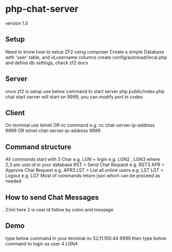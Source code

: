 # php-chat-server
version 1.0

## Setup
Need to know how to setup ZF2 using composer
Create a simple Database with 'user' table, and id,username columns
create config/autoload/local.php and define db settings, check zf2 docs
 
## Server
once zf2 is setup use below command to start server
php public/index.php chat start
server will start on 9999, you can modify port in codes

## Client
On terminal use telnet OR nc command e.g.
nc chat-server-ip-address 9999 
OR
telnet chat-server-ip-address 9999

## Command structure
All commands start with 3 Char e.g.
LGN = login e.g. LGN2 , LGN3  where 2,3 are user.id in your database
RST = Send Chat Request  e.g. RST3
APR = Approve Chat Request e.g. APR3
LST = List all online users e.g. LST
LGT = Logout  e.g. LGT
Most of commands return json which can be proceed as needed

## How to send Chat Messages
2:hiii  here 2 is user.id follow by colon and message

## Demo
type below command in your terminal
nc 52.11.100.44 9999
then type below command to login as user 4
LGN4



  
